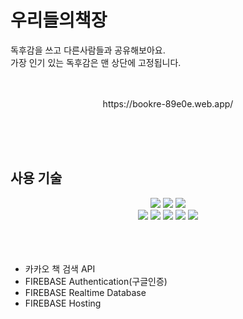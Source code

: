 # 우리들의책장
독후감을 쓰고 다른사람들과 공유해보아요.
<br>
가장 인기 있는 독후감은 맨 상단에 고정됩니다.
<br><br><br>
<div align="center">
  https://bookre-89e0e.web.app/
</div>

<br> <br> <br>
<h2>사용 기술</h2>
<div align="center">
  <img src="https://img.shields.io/badge/React-20232A?style=flat&logo=react&logoColor=61DAFB">
  <img src="https://img.shields.io/badge/Typescript-3178C6?style=flat&logo=typescript&logoColor=white"/>
  <img src="https://img.shields.io/badge/Tailwindcss-06B6D4?style=flat&logo=tailwindcss&logoColor=white"/>
  <br>
  <img src="https://img.shields.io/badge/React_Query-FF4154?style=flat&logo=reactquery&logoColor=white"/>
  <img src="https://img.shields.io/badge/React_Router-CA4245?style=flat&logo=react-router&logoColor=white">
  <img src="https://img.shields.io/badge/Kakao_REST_API-FFCD00?style=flat&logo=&logoColor=black"/>
  <img src="https://img.shields.io/badge/Yarn-2C8EBB?style=flat&logo=yarn&logoColor=white"/>  
  <img src="https://img.shields.io/badge/Firebase-FFCA28?style=flat&logo=firebase&logoColor=black">
</div>
 <br> <br> <br>


<ul>
  <li>카카오 책 검색 API </li>
  <li>FIREBASE Authentication(구글인증)
</li>
  <li>FIREBASE  Realtime Database </li>
  <li>FIREBASE  Hosting </li>
</ul>



